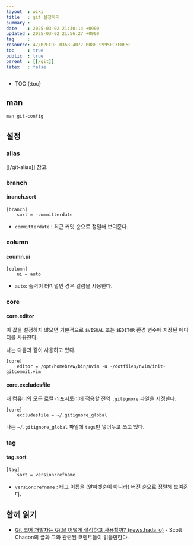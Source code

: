 ```yaml
---
layout  : wiki
title   : git 설정하기
summary : 
date    : 2025-03-02 21:30:14 +0900
updated : 2025-03-02 21:56:27 +0900
tag     : 
resource: 47/B2ECDF-0368-4077-B08F-9995FC3E0E5C
toc     : true
public  : true
parent  : [[/git]]
latex   : false
---
```

* TOC
{:toc}

## man

```
man git-config
```

## 설정

### alias

[[/git-alias]] 참고.

### branch

#### branch.sort

```
[branch]
    sort = -committerdate
```

- `committerdate` : 최근 커밋 순으로 정렬해 보여준다.

### column

#### coumn.ui

```
[column]
    ui = auto
```

- `auto`: 출력이 터미널인 경우 컬럼을 사용한다.


### core

#### core.editor

이 값을 설정하지 않으면 기본적으로 `$VISUAL` 또는 `$EDITOR` 환경 변수에 지정된 에디터를 사용한다.

나는 다음과 같이 사용하고 있다.

```
[core]
    editor = /opt/homebrew/bin/nvim -u ~/dotfiles/nvim/init-gitcommit.vim
```

#### core.excludesfile

내 컴퓨터의 모든 로컬 리포지토리에 적용할 전역 `.gitignore` 파일을 지정한다.

```
[core]
    excludesfile = ~/.gitignore_global
```

나는 `~/.gitignore_global` 파일에 `tags`만 넣어두고 쓰고 있다.

### tag

#### tag.sort

```
[tag]
    sort = version:refname
```

- `version:refname` : 태그 이름을 (알파벳순이 아니라) 버전 순으로 정렬해 보여준다.

## 함께 읽기

- [Git 코어 개발자는 Git을 어떻게 설정하고 사용할까? (news.hada.io)](https://news.hada.io/topic?id=19441 ) - Scott Chacon의 글과 그와 관련된 코멘트들이 읽을만한다.

